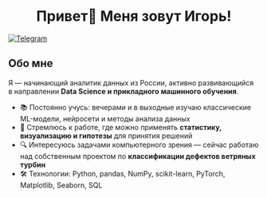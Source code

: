 <h1 align="center"> Привет👋 Меня зовут Игорь! </h1>

[![Telegram](https://img.shields.io/badge/-Telegram-2CA5E0?style=flat&logo=telegram&logoColor=white)](https://tlgg.ru/id_obanai)

## Обо мне

Я — начинающий аналитик данных из России, активно развивающийся в направлении **Data Science и прикладного машинного обучения**.

- 📚 Постоянно учусь: вечерами и в выходные изучаю классические ML-модели, нейросети и методы анализа данных  
- 💼 Стремлюсь к работе, где можно применять **статистику, визуализацию и гипотезы** для принятия решений  
- 🔍 Интересуюсь задачами компьютерного зрения — сейчас работаю над собственным проектом по **классификации дефектов ветряных турбин**  
- 🛠 Технологии: Python, pandas, NumPy, scikit-learn, PyTorch, Matplotlib, Seaborn, SQL
